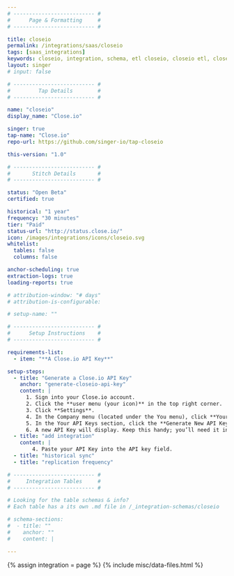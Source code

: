 ```yaml
---
# -------------------------- #
#      Page & Formatting     #
# -------------------------- #

title: closeio
permalink: /integrations/saas/closeio
tags: [saas_integrations]
keywords: closeio, integration, schema, etl closeio, closeio etl, closeio schema
layout: singer
# input: false

# -------------------------- #
#         Tap Details        #
# -------------------------- #

name: "closeio"
display_name: "Close.io"

singer: true
tap-name: "Close.io"
repo-url: https://github.com/singer-io/tap-closeio

this-version: "1.0"

# -------------------------- #
#       Stitch Details       #
# -------------------------- #

status: "Open Beta"
certified: true

historical: "1 year"
frequency: "30 minutes"
tier: "Paid"
status-url: "http://status.close.io/"
icon: /images/integrations/icons/closeio.svg
whitelist:
  tables: false
  columns: false

anchor-scheduling: true
extraction-logs: true
loading-reports: true

# attribution-window: "# days"
# attribution-is-configurable:

# setup-name: ""

# -------------------------- #
#      Setup Instructions    #
# -------------------------- #

requirements-list:
  - item: "**A Close.io API Key**"

setup-steps:
  - title: "Generate a Close.io API Key"
    anchor: "generate-closeio-api-key"
    content: |
      1. Sign into your Close.io account.
      2. Click the **user menu (your icon)** in the top right corner.
      3. Click **Settings**.
      4. In the Company menu (located under the You menu), click **Your API Keys**.
      5. In the Your API Keys section, click the **Generate New API Key** button.
      6. A new API Key will display. Keep this handy; you’ll need it in the next step.
  - title: "add integration"
    content: |
        4. Paste your API Key into the API key field.
  - title: "historical sync"
  - title: "replication frequency"

# -------------------------- #
#     Integration Tables     #
# -------------------------- #

# Looking for the table schemas & info?
# Each table has a its own .md file in /_integration-schemas/closeio

# schema-sections:
#  - title: ""
#    anchor: ""
#    content: |

---
```

{% assign integration = page %}
{% include misc/data-files.html %}
